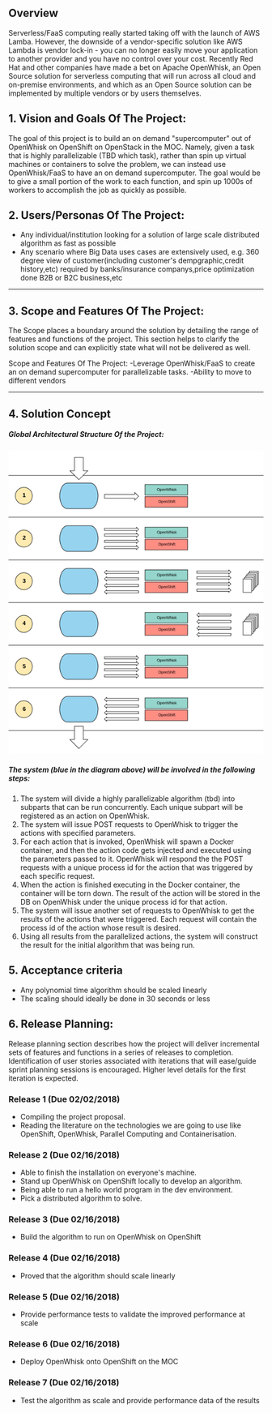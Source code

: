 ## Overview

Serverless/FaaS computing really started taking off with the launch of AWS Lamba.  However, the downside of a vendor-specific solution like AWS Lambda is vendor lock-in - you can no longer easily move your application to another provider and you have no control over your cost. Recently Red Hat and other companies have made a bet on Apache OpenWhisk, an Open Source solution for serverless computing that will run across all cloud and on-premise environments, and which as an Open Source solution can be implemented by multiple vendors or by users themselves.

## 1.   Vision and Goals Of The Project:

The goal of this project is to build an on demand "supercomputer" out of OpenWhisk on OpenShift on OpenStack in the MOC.  Namely, given a task that is highly parallelizable (TBD which task), rather than spin up virtual machines or containers to solve the problem, we can instead use OpenWhisk/FaaS to have an on demand supercomputer.  The goal would be to give a small portion of the work to each function, and spin up 1000s of workers to accomplish the job as quickly as possible.


## 2. Users/Personas Of The Project:

- Any individual/institution looking for a solution of large scale distributed algorithm as fast as possible
- Any scenario where Big Data uses cases are extensively used, e.g. 360 degree view of customer(including customer's dempgraphic,credit    history,etc) required by banks/insurance companys,price optimization done B2B or B2C business,etc

** **

## 3.   Scope and Features Of The Project:

The Scope places a boundary around the solution by detailing the range of features and functions of the project. This section helps to clarify the solution scope and can explicitly state what will not be delivered as well.

Scope and Features Of The Project:
	-Leverage OpenWhisk/FaaS to create an on demand supercomputer for parallelizable tasks.
	-Ability to move to different vendors

** **

## 4. Solution Concept

##### Global Architectural Structure Of the Project:
![](https://github.com/BU-NU-CLOUD-SP18/Serverless-Supercomputing/blob/master/images/SystemArchitecture.png)

##### The system (blue in the diagram above) will be involved in the following steps:
1. The system will divide a highly parallelizable algorithm (tbd) into subparts that can be run concurrently. Each unique subpart will be registered as an action on OpenWhisk.
2. The system will issue POST requests to OpenWhisk to trigger the actions with specified parameters.
3. For each action that is invoked, OpenWhisk will spawn a Docker container, and then the action code gets injected and executed using the parameters passed to it. OpenWhisk will respond the the POST requests with a unique process id for the action that was triggered by each specific request. 
4. When the action is finished executing in the Docker container, the container will be torn down. The result of the action will be stored in the DB on OpenWhisk under the unique process id for that action.
5. The system will issue another set of requests to OpenWhisk to get the results of the actions that were triggered. Each request will contain the process id of the action whose result is desired.
6. Using all results from the parallelized actions, the system will construct the result for the initial algorithm that was being run.

## 5. Acceptance criteria

- Any polynomial time algorithm should be scaled linearly
- The scaling should ideally be done in 30 seconds or less

## 6.  Release Planning:

Release planning section describes how the project will deliver incremental sets of features and functions in a series of releases to completion. Identification of user stories associated with iterations that will ease/guide sprint planning sessions is encouraged. Higher level details for the first iteration is expected.

### Release 1 (Due 02/02/2018)
* Compiling the project proposal. 
* Reading the literature on the technologies we are going to use like OpenShift, OpenWhisk, Parallel Computing and Containerisation.

### Release 2 (Due 02/16/2018)
* Able to finish the installation on everyone's machine. 
* Stand up OpenWhisk on OpenShift locally to develop an algorithm.
* Being able to run a hello world program in the dev environment.
* Pick a distributed algorithm to solve.


### Release 3 (Due 02/16/2018)
* Build the algorithm to run on OpenWhisk on OpenShift

### Release 4 (Due 02/16/2018)
* Proved that the algorithm should scale linearly

### Release 5 (Due 02/16/2018)
* Provide performance tests to validate the improved performance at scale

### Release 6 (Due 02/16/2018)
* Deploy OpenWhisk onto OpenShift on the MOC

### Release 7 (Due 02/16/2018)
* Test the algorithm as scale and provide performance data of the results